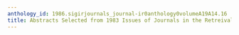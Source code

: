 ```yaml
---
anthology_id: 1986.sigirjournals_journal-ir0anthology0volumeA19A14.16
title: Abstracts Selected from 1983 Issues of Journals in the Retreival Area
---
```

